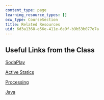 ```yaml
---
content_type: page
learning_resource_types: []
ocw_type: CourseSection
title: Related Resources
uid: 6d3a1368-e56e-411e-6e9f-b9b53b077e7a
---
```


Useful Links from the Class
---------------------------

[SodaPlay](http://www.sodaplay.com/)

[Active Statics](http://acg.media.mit.edu/people/simong/statics/data/)

[Processing](http://processing.org/)

[Java](http://java.sun.com/)